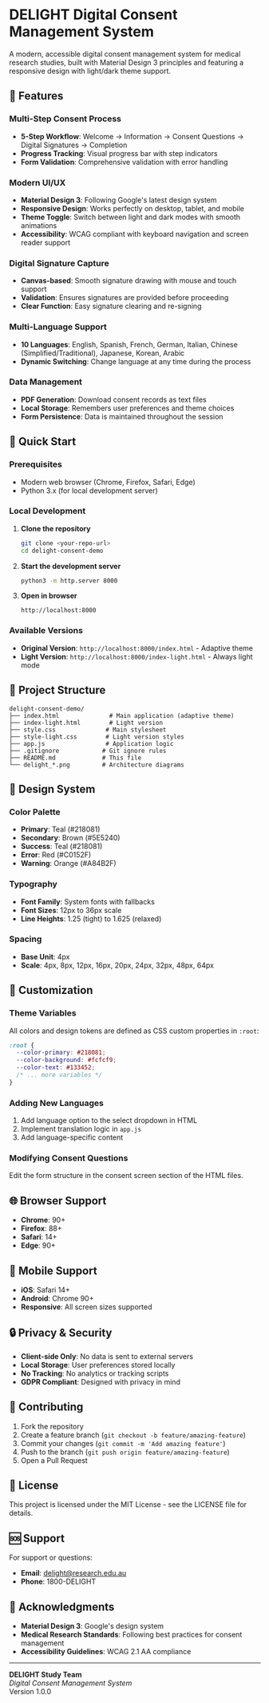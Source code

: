 # DELIGHT Digital Consent Management System

A modern, accessible digital consent management system for medical research studies, built with Material Design 3 principles and featuring a responsive design with light/dark theme support.

## 🌟 Features

### **Multi-Step Consent Process**
- **5-Step Workflow**: Welcome → Information → Consent Questions → Digital Signatures → Completion
- **Progress Tracking**: Visual progress bar with step indicators
- **Form Validation**: Comprehensive validation with error handling

### **Modern UI/UX**
- **Material Design 3**: Following Google's latest design system
- **Responsive Design**: Works perfectly on desktop, tablet, and mobile
- **Theme Toggle**: Switch between light and dark modes with smooth animations
- **Accessibility**: WCAG compliant with keyboard navigation and screen reader support

### **Digital Signature Capture**
- **Canvas-based**: Smooth signature drawing with mouse and touch support
- **Validation**: Ensures signatures are provided before proceeding
- **Clear Function**: Easy signature clearing and re-signing

### **Multi-Language Support**
- **10 Languages**: English, Spanish, French, German, Italian, Chinese (Simplified/Traditional), Japanese, Korean, Arabic
- **Dynamic Switching**: Change language at any time during the process

### **Data Management**
- **PDF Generation**: Download consent records as text files
- **Local Storage**: Remembers user preferences and theme choices
- **Form Persistence**: Data is maintained throughout the session

## 🚀 Quick Start

### **Prerequisites**
- Modern web browser (Chrome, Firefox, Safari, Edge)
- Python 3.x (for local development server)

### **Local Development**

1. **Clone the repository**
   ```bash
   git clone <your-repo-url>
   cd delight-consent-demo
   ```

2. **Start the development server**
   ```bash
   python3 -m http.server 8000
   ```

3. **Open in browser**
   ```
   http://localhost:8000
   ```

### **Available Versions**
- **Original Version**: `http://localhost:8000/index.html` - Adaptive theme
- **Light Version**: `http://localhost:8000/index-light.html` - Always light mode

## 📁 Project Structure

```
delight-consent-demo/
├── index.html              # Main application (adaptive theme)
├── index-light.html        # Light version
├── style.css              # Main stylesheet
├── style-light.css        # Light version styles
├── app.js                 # Application logic
├── .gitignore            # Git ignore rules
├── README.md             # This file
└── delight_*.png         # Architecture diagrams
```

## 🎨 Design System

### **Color Palette**
- **Primary**: Teal (#218081)
- **Secondary**: Brown (#5E5240)
- **Success**: Teal (#218081)
- **Error**: Red (#C0152F)
- **Warning**: Orange (#A84B2F)

### **Typography**
- **Font Family**: System fonts with fallbacks
- **Font Sizes**: 12px to 36px scale
- **Line Heights**: 1.25 (tight) to 1.625 (relaxed)

### **Spacing**
- **Base Unit**: 4px
- **Scale**: 4px, 8px, 12px, 16px, 20px, 24px, 32px, 48px, 64px

## 🔧 Customization

### **Theme Variables**
All colors and design tokens are defined as CSS custom properties in `:root`:

```css
:root {
  --color-primary: #218081;
  --color-background: #fcfcf9;
  --color-text: #133452;
  /* ... more variables */
}
```

### **Adding New Languages**
1. Add language option to the select dropdown in HTML
2. Implement translation logic in `app.js`
3. Add language-specific content

### **Modifying Consent Questions**
Edit the form structure in the consent screen section of the HTML files.

## 🌐 Browser Support

- **Chrome**: 90+
- **Firefox**: 88+
- **Safari**: 14+
- **Edge**: 90+

## 📱 Mobile Support

- **iOS**: Safari 14+
- **Android**: Chrome 90+
- **Responsive**: All screen sizes supported

## 🔒 Privacy & Security

- **Client-side Only**: No data is sent to external servers
- **Local Storage**: User preferences stored locally
- **No Tracking**: No analytics or tracking scripts
- **GDPR Compliant**: Designed with privacy in mind

## 🤝 Contributing

1. Fork the repository
2. Create a feature branch (`git checkout -b feature/amazing-feature`)
3. Commit your changes (`git commit -m 'Add amazing feature'`)
4. Push to the branch (`git push origin feature/amazing-feature`)
5. Open a Pull Request

## 📄 License

This project is licensed under the MIT License - see the LICENSE file for details.

## 🆘 Support

For support or questions:
- **Email**: delight@research.edu.au
- **Phone**: 1800-DELIGHT

## 🙏 Acknowledgments

- **Material Design 3**: Google's design system
- **Medical Research Standards**: Following best practices for consent management
- **Accessibility Guidelines**: WCAG 2.1 AA compliance

---

**DELIGHT Study Team**  
*Digital Consent Management System*  
Version 1.0.0 